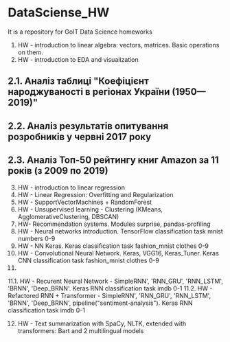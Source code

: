 ﻿# DataSciense_HW
It is a repository for GoIT Data Science homeworks

1. HW - introduction to linear algebra: vectors, matrices. Basic operations on them.
2. HW - introduction to EDA and visualization
  ## 2.1. Аналіз таблиці "Коефіцієнт народжуваності в регіонах України (1950—2019)"
  ## 2.2. Аналіз результатів опитування розробників у червні 2017 року
  ## 2.3. Аналіз Топ-50 рейтингу книг Amazon за 11 років (з 2009 по 2019)
3. HW - introduction to linear regression
4. HW - Linear Regression: Overfitting and Regularization
5. HW - SupportVectorMachines + RandomForest
6. HW - Unsupervised learning - Clustering (KMeans, AgglomerativeClustering, DBSCAN)
7. HW- Recommendation systems. Modules surprise, pandas-profiling
8. HW - Neural networks introduction. TensorFlow classification task mnist numbers 0-9
9. HW - NN Keras. Keras classification task fashion_mnist clothes 0-9
10. HW - Convolutional Neural Network. Keras, VGG16, Keras_Tuner. Keras CNN classification task fashion_mnist clothes 0-9
11. 
11.1. HW - Recurent Neural Network -  SimpleRNN', 'RNN_GRU', 'RNN_LSTM', 'BRNN', 'Deep_BRNN'.  Keras RNN classification task imdb  0-1
11.2. HW - Refactored RNN + Transformer -  SimpleRNN', 'RNN_GRU', 'RNN_LSTM', 'BRNN', 'Deep_BRNN', pipeline("sentiment-analysis").  Keras RNN classification task imdb  0-1

12. HW - Text summarization with SpaCy, NLTK, extended with transformers: Bart and 2 multilingual models
